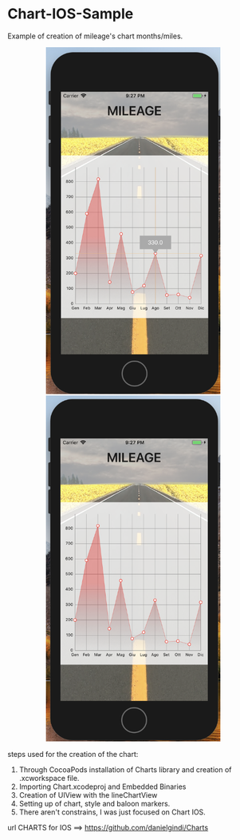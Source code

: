 # Chart-IOS-Sample

Example of creation of mileage's chart months/miles.

<p align="center">
  <img src="https://github.com/Gualberto-Vannini/Chart-IOS-Sample/blob/master/sample.png?raw=true" width="350"/>
  <img src="https://github.com/Gualberto-Vannini/Chart-IOS-Sample/blob/master/sample_2.png?raw=true" width="350"/>
</p>


steps used for the creation of the chart:

1) Through CocoaPods installation of Charts library and creation of .xcworkspace file. 
2) Importing Chart.xcodeproj and Embedded Binaries
3) Creation of UIView with the lineChartView
4) Setting up of chart, style and baloon markers. 
5) There aren't constrains, I was just focused on Chart IOS.

url CHARTS for IOS ==> https://github.com/danielgindi/Charts
